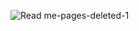 ![Read me-pages-deleted-1](https://user-images.githubusercontent.com/61525054/170714008-a439a14e-2307-40eb-9402-f9da569075dc.png)
